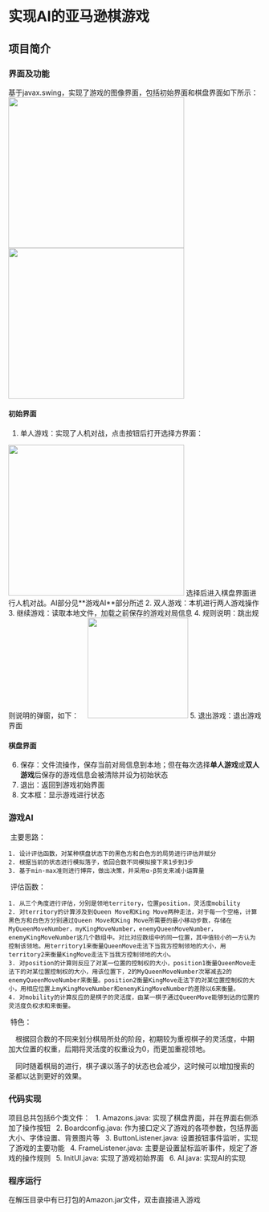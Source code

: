 # 实现AI的亚马逊棋游戏
## 项目简介
### 界面及功能
基于javax.swing，实现了游戏的图像界面，包括初始界面和棋盘界面如下所示：
<img src="https://graph.baidu.com/resource/12676409733bd99a2d06b01591104727.jpg" height=300 width=350><img src="https://graph.baidu.com/resource/1261b6b6a4bb08dcd66d801591104858.jpg" height=300 width=350>
#### 初始界面

1. 单人游戏：实现了人机对战，点击按钮后打开选择方界面：
<img src="https://graph.baidu.com/resource/1214d7cc5f235adb1540301591429568.jpg" height=300 width=350>
选择后进入棋盘界面进行人机对战。AI部分见**游戏AI**部分所述
2. 双人游戏：本机进行两人游戏操作
3. 继续游戏：读取本地文件，加载之前保存的游戏对局信息
4. 规则说明：跳出规则说明的弹窗，如下：
   &emsp;<img src="https://graph.baidu.com/resource/1260aa3781b8c4c02f1f101591105328.jpg" height=200>
5. 退出游戏：退出游戏界面

  #### 棋盘界面
6. 保存：文件流操作，保存当前对局信息到本地；但在每次选择**单人游戏**或**双人游戏**后保存的游戏信息会被清除并设为初始状态
7. 退出：返回到游戏初始界面
8. 文本框：显示游戏进行状态

### 游戏AI

​	主要思路：

	1. 设计评估函数，对某种棋盘状态下的黑色方和白色方的局势进行评估并赋分
 	2. 根据当前的状态进行模拟落子，依回合数不同模拟接下来1步到3步
 	3. 基于min-max准则进行博弈，做出决策，并采用α-β剪支来减小运算量

​	评估函数：

    1. 从三个角度进行评估，分别是领地territory，位置position，灵活度mobility
 	2. 对territory的计算涉及到Queen Move和King Move两种走法，对于每一个空格，计算黑色方和白色方分别通过Queen Move和King Move所需要的最小移动步数，存储在MyQueenMoveNumber，myKingMoveNumber，enemyQueenMoveNumber，enemyKingMoveNumber这几个数组中。对比对应数组中的同一位置，其中值较小的一方认为控制该领地。用territory1来衡量QueenMove走法下当我方控制领地的大小，用territory2来衡量KingMove走法下当我方控制领地的大小。
 	3. 对position的计算则反应了对某一位置的控制权的大小，position1衡量QueenMove走法下的对某位置控制权的大小，用该位置下，2的MyQueenMoveNumber次幂减去2的enemyQueenMoveNumber来衡量。position2衡量KingMove走法下的对某位置控制权的大小，用相应位置上myKingMoveNumber和enemyKingMoveNumber的差除以6来衡量。
 	4. 对mobility的计算反应的是棋子的灵活度，由某一棋子通过QueenMove能够到达的位置的灵活度负权求和来衡量。

​    特色：

&emsp;根据回合数的不同来划分棋局所处的阶段，初期较为重视棋子的灵活度，中期	加大位置的权重，后期将灵活度的权重设为0，而更加重视领地。

&emsp;同时随着棋局的进行，棋子课以落子的状态也会减少，这时候可以增加搜索的	圣都以达到更好的效果。



### 代码实现
项目总共包括6个类文件：
&ensp;1. Amazons.java: 实现了棋盘界面，并在界面右侧添加了操作按钮
&ensp;2. Boardconfig.java: 作为接口定义了游戏的各项参数，包括界面大小、字体设置、背景图片等
&ensp;3. ButtonListener.java: 设置按钮事件监听，实现了游戏的主要功能
&ensp;4. FrameListener.java: 主要是设置鼠标监听事件，规定了游戏的操作规则
&ensp;5. InitUI.java: 实现了游戏初始界面
&ensp;6. AI.java: 实现AI的实现

### 程序运行
在解压目录中有已打包的Amazon.jar文件，双击直接进入游戏
